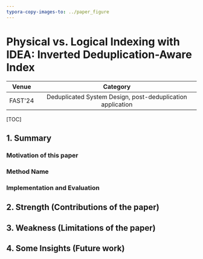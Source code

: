 ```yaml
---
typora-copy-images-to: ../paper_figure
---
```

# Physical vs. Logical Indexing with IDEA: Inverted Deduplication-Aware Index

|           Venue            |       Category       |
| :------------------------: | :------------------: |
| FAST'24 | Deduplicated System Design, post-deduplication application |
[TOC]

## 1. Summary
### Motivation of this paper

### Method Name

### Implementation and Evaluation

## 2. Strength (Contributions of the paper)

## 3. Weakness (Limitations of the paper)

## 4. Some Insights (Future work)
